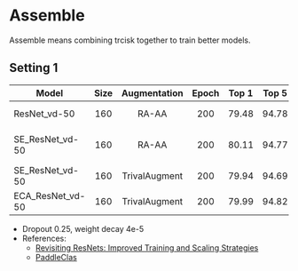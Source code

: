 # Assemble
Assemble means combining trcisk together to train better models.

## Setting 1
| Model            | Size |  Augmentation | Epoch | Top 1 | Top 5 |  Time |  Code  |  Log  |
|------------------|:----:|:-------------:|:-----:|:-----:|:-----:|:-----:|:------:|:-----:|
| ResNet_vd-50     |  160 |     RA-AA     |  200  | 79.48 | 94.78 | 247.2 | [102](/configs/ImageNet/102.py) | [1](/configs/ImageNet/log/102.log) [2](/configs/ImageNet/log/102-2.log) [3](/configs/ImageNet/log/102-3.log) |
| SE_ResNet_vd-50  |  160 |     RA-AA     |  200  | 80.11 | 94.77 | 250.6 | [103](/configs/ImageNet/103.py) | [1](/configs/ImageNet/log/103.log) [2](/configs/ImageNet/log/103-2.log) [3](/configs/ImageNet/log/103-3.log) [3](/configs/ImageNet/log/103-4.log) [3](/configs/ImageNet/log/103-5.log) |
| SE_ResNet_vd-50  |  160 | TrivalAugment |  200  | 79.94 | 94.69 | 218.1 | [110](/configs/ImageNet/110.py) | [1](/configs/ImageNet/log/110.log) [2](/configs/ImageNet/log/110-2.log) |
| ECA_ResNet_vd-50 |  160 | TrivalAugment |  200  | 79.99 | 94.82 | 217.9 | [111](/configs/ImageNet/111.py) | [1](/configs/ImageNet/log/111.log) |

- Dropout 0.25, weight decay 4e-5
- References:
    - [Revisiting ResNets: Improved Training and Scaling Strategies](https://arxiv.org/abs/2103.07579)
    - [PaddleClas](https://paddleclas.readthedocs.io/zh_CN/latest/advanced_tutorials/image_augmentation/ImageAugment.html)
